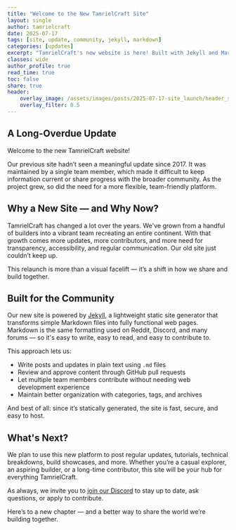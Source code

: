 ```yaml
---
title: "Welcome to the New TamrielCraft Site"
layout: single
author: tamrielcraft
date: 2025-07-17
tags: [site, update, community, jekyll, markdown]
categories: [updates]
excerpt: "TamrielCraft's new website is here! Built with Jekyll and Markdown, it's designed to be easier to update, easier to contribute to, and a much better reflection of the server and its community in 2025."
classes: wide
author_profile: true
read_time: true
toc: false
share: true
header:
    overlay_image: /assets/images/posts/2025-07-17-site_launch/header_s.jpg
    overlay_filter: 0.5
---
```


## A Long-Overdue Update

Welcome to the new TamrielCraft website!

Our previous site hadn’t seen a meaningful update since 2017. It was maintained by a single team member, which made it difficult to keep information current or share progress with the broader community. As the project grew, so did the need for a more flexible, team-friendly platform.

## Why a New Site — and Why Now?

TamrielCraft has changed a lot over the years. We've grown from a handful of builders into a vibrant team recreating an entire continent. With that growth comes more updates, more contributors, and more need for transparency, accessibility, and regular communication. Our old site just couldn’t keep up.

This relaunch is more than a visual facelift — it’s a shift in how we share and build together.

## Built for the Community

Our new site is powered by [Jekyll](https://jekyllrb.com/), a lightweight static site generator that transforms simple Markdown files into fully functional web pages. Markdown is the same formatting used on Reddit, Discord, and many forums — so it's easy to write, easy to read, and easy to contribute to.

This approach lets us:

- Write posts and updates in plain text using `.md` files  
- Review and approve content through GitHub pull requests  
- Let multiple team members contribute without needing web development experience  
- Maintain better organization with categories, tags, and archives  

And best of all: since it’s statically generated, the site is fast, secure, and easy to host.

## What's Next?

We plan to use this new platform to post regular updates, tutorials, technical breakdowns, build showcases, and more. Whether you’re a casual explorer, an aspiring builder, or a long-time contributor, this site will be your hub for everything TamrielCraft.

As always, we invite you to [join our Discord](#) to stay up to date, ask questions, or apply to contribute.

Here’s to a new chapter — and a better way to share the world we’re building together.
